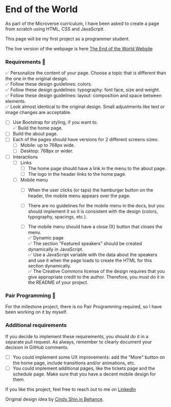 # End of the World

As part of the Microverse curriculum, I have been asked to create a page from scratch using HTML, CSS and JavaScrpit. 

This page will be my first project as a programmer student. 

The live version of the webpage is here [The End of the World Website](https://benjp009.github.io/end-of-the-world/)

### Requirements 🚀
✅ Personalize the content of your page. Choose a topic that is different than the one in the original design.<br>
✅ Follow these design guidelines:  colors.<br>
✅ Follow these design guidelines:  typography: font face, size and weight.<br>
✅ Follow these design guidelines:  layout: composition and space between elements.<br>
✅ Look almost identical to the original design. Small adjustments like text or image changes are acceptable.<br>
- [ ] Use Bootstrap for styling, if you want to.<br>
✅ Build the home page.<br>
- [ ] Build the about page.<br>
- [ ] Each of the pages should have versions for 2 different screens sizes:<br>
  - [ ] Mobile: up to 768px wide.<br>
  - [ ] Desktop: 768px or wider.<br>
- [ ] Interactions<br>
  - [ ] Links<br>
    - [ ] The home page should have a link in the menu to the about page.<br>
    - [ ] The logo in the header links to the home page.<br>
  - [ ] Mobile menu<br>
    - [ ] When the user clicks (or taps) the hamburger button on the header, the mobile menu appears over the page.<br>
    - [ ] There are no guidelines for the mobile menu in the docs, but you should implement it so it is consistent with the design (colors, typography, spacings, etc.).<br>
    - [ ] The mobile menu should have a close (X) button that closes the menu.<br>
✅ Dynamic page<br>
  ✅ The section "Featured speakers" should be created dynamically in JavaScript.<br>
  ✅ Use a JavaScript variable with the data about the speakers and use it when the page loads to create the HTML for this section dynamically.<br>
✅ The Creative Commons license of the design requires that you give appropriate credit to the author. Therefore, you must do it in the README of your project.<br>


### Pair Programming 🎳

For the milestone project, there is no Pair Programming required, so I have been working on it by myself. 

### Additional requirements

If you decide to implement these requirements, you should do it in a separate pull request. As always, remember to clearly document your decision in GitHub comments.
- [ ] You could implement some UX improvements: add the "More" button on the home page, include transitions and/or animations, etc.
- [ ] You could implement additional pages, like the tickets page and the schedule page. Make sure that you have a decent mobile design for them.

If you like this project, feel free to reach out to me on [LinkedIn](http://linkedin.com/en/benjaminpatin)

Original design idea by [Cindy Shin in Behance](https://www.behance.net/adagio07).

